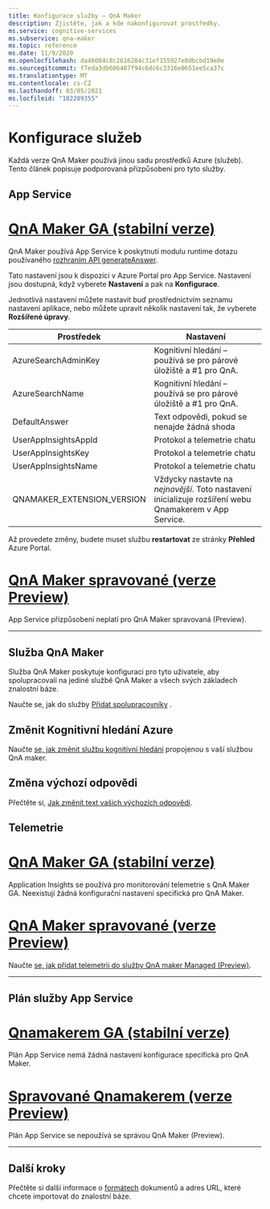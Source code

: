 ```yaml
---
title: Konfigurace služby – QnA Maker
description: Zjistěte, jak a kde nakonfigurovat prostředky.
ms.service: cognitive-services
ms.subservice: qna-maker
ms.topic: reference
ms.date: 11/9/2020
ms.openlocfilehash: da46084c8c2616284c31ef155927e8dbcbd19e0e
ms.sourcegitcommit: f7eda3db606407f94c6dc6c3316e0651ee5ca37c
ms.translationtype: MT
ms.contentlocale: cs-CZ
ms.lasthandoff: 03/05/2021
ms.locfileid: "102209355"
---
```

# <a name="service-configuration"></a>Konfigurace služeb

Každá verze QnA Maker používá jinou sadu prostředků Azure (služeb). Tento článek popisuje podporovaná přizpůsobení pro tyto služby. 

## <a name="app-service"></a>App Service

# <a name="qna-maker-ga-stable-release"></a>[QnA Maker GA (stabilní verze)](#tab/v1)

QnA Maker používá App Service k poskytnutí modulu runtime dotazu používaného [rozhraním API generateAnswer](/rest/api/cognitiveservices/qnamaker4.0/runtime/generateanswer).

Tato nastavení jsou k dispozici v Azure Portal pro App Service. Nastavení jsou dostupná, když vyberete **Nastavení** a pak na **Konfigurace**.

Jednotlivá nastavení můžete nastavit buď prostřednictvím seznamu nastavení aplikace, nebo můžete upravit několik nastavení tak, že vyberete **Rozšířené úpravy**.

|Prostředek|Nastavení|
|--|--|
|AzureSearchAdminKey|Kognitivní hledání – používá se pro párové úložiště a #1 pro QnA.|
|AzureSearchName|Kognitivní hledání – používá se pro párové úložiště a #1 pro QnA.|
|DefaultAnswer|Text odpovědi, pokud se nenajde žádná shoda|
|UserAppInsightsAppId|Protokol a telemetrie chatu|
|UserAppInsightsKey|Protokol a telemetrie chatu|
|UserAppInsightsName|Protokol a telemetrie chatu|
|QNAMAKER_EXTENSION_VERSION|Vždycky nastavte na _nejnovější_. Toto nastavení inicializuje rozšíření webu Qnamakerem v App Service.|

Až provedete změny, budete muset službu **restartovat** ze stránky **Přehled** Azure Portal.

# <a name="qna-maker-managed-preview-release"></a>[QnA Maker spravované (verze Preview)](#tab/v2)

App Service přizpůsobení neplatí pro QnA Maker spravovaná (Preview).

---

## <a name="qna-maker-service"></a>Služba QnA Maker

Služba QnA Maker poskytuje konfiguraci pro tyto uživatele, aby spolupracovali na jediné službě QnA Maker a všech svých základech znalostní báze.

Naučte se, jak do služby [Přidat spolupracovníky](./reference-role-based-access-control.md) .

## <a name="change-azure-cognitive-search"></a>Změnit Kognitivní hledání Azure

Naučte [se, jak změnit službu kognitivní hledání](./how-to/configure-QnA-Maker-resources.md#configure-qna-maker-to-use-different-cognitive-search-resource) propojenou s vaší službou QnA maker.

## <a name="change-default-answer"></a>Změna výchozí odpovědi

Přečtěte si, [Jak změnit text vašich výchozích odpovědí](How-To/change-default-answer.md). 

## <a name="telemetry"></a>Telemetrie

# <a name="qna-maker-ga-stable-release"></a>[QnA Maker GA (stabilní verze)](#tab/v1)

Application Insights se používá pro monitorování telemetrie s QnA Maker GA. Neexistují žádná konfigurační nastavení specifická pro QnA Maker.

# <a name="qna-maker-managed-preview-release"></a>[QnA Maker spravované (verze Preview)](#tab/v2)

Naučte [se, jak přidat telemetrii do služby QnA maker Managed (Preview)](How-To/get-analytics-knowledge-base.md). 

---

## <a name="app-service-plan"></a>Plán služby App Service

# <a name="qnamaker-ga-stable-release"></a>[Qnamakerem GA (stabilní verze)](#tab/v1)

Plán App Service nemá žádná nastavení konfigurace specifická pro QnA Maker.

# <a name="qnamaker-managed-preview-release"></a>[Spravované Qnamakerem (verze Preview)](#tab/v2)

Plán App Service se nepoužívá se správou QnA Maker (Preview).

---

## <a name="next-steps"></a>Další kroky

Přečtěte si další informace o [formátech](reference-document-format-guidelines.md) dokumentů a adres URL, které chcete importovat do znalostní báze.

